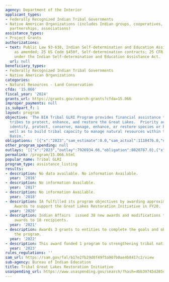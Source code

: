 ```yaml
---
agency: Department of the Interior
applicant_types:
- Federally Recognized Indian Tribal Governments
- Native American Organizations (includes Indian groups, cooperatives, corporations,
  partnerships, associations)
assistance_types:
- Project Grants
authorizations:
- text: Public Law 93-638, Indian Self-determination and Education Assistance Act,
    as amended; 25 US Code §450f, Self-determination contracts; 25 CFR Part 900, Contracts
    under the Indian Self-determination and Education Assistance Act.
  url: null
beneficiary_types:
- Federally Recognized Indian Tribal Governments
- Native American Organizations
categories:
- Natural Resources - Land Conservation
cfda: '15.066'
fiscal_year: '2024'
grants_url: https://grants.gov/search-grants?cfda=15.066
improper_payments: null
is_subpart_f: 1
layout: program
objective: 'The BIA Tribal GLRI Program provides financial assistance to Great Lakes
  tribes to protect, enhance, and restore the Great Lakes.  Priority actions are to:
  identify, protect, conserve, manage, enhance, or restore species or habitat, as
  well as to build tribal capacity to manage natural resources within the Great Lakes
  Basin.'
obligations: '[{"x":"2023","sam_estimate":0.0,"sam_actual":1110476.0,"usa_spending_actual":12968461.6},{"x":"2024","sam_estimate":0.0,"sam_actual":2044381.0,"usa_spending_actual":2361881.0},{"x":"2025","sam_estimate":0.0,"sam_actual":1100000.0,"usa_spending_actual":9950635.0}]'
other_program_spending: null
outlays: '[{"x":"2023","outlay":7926934.66,"obligation":8820787.0},{"x":"2024","outlay":565616.0,"obligation":595161.0},{"x":"2025","outlay":3603197.36,"obligation":7871763.0}]'
permalink: /program/15.066.html
popular_name: Tribal GLRI
program_type: assistance_listing
results:
- description: No data available. No information Available.
  year: '2016'
- description: No information Available.
  year: '2017'
- description: No information Available.
  year: '2018'
- description: IA fulfilled its program objectives by awarding approximately 23 Self-Determination
    Awards to support the Great Lakes Restoration Initiative in FY20.
  year: '2020'
- description: Indian Affairs  issued 38 new awards and modifications to existing
    awards to 18 recipients.
  year: '2021'
- description: Awards 3 grants to entities to complete the goals and objectives of
    the program.
  year: '2022'
- description: This award funded 1 program to strengthening tribal nations.
  year: '2023'
rules_regulations: ''
sam_url: https://sam.gov/fal/b17e2fb29d0f49f5a907b0ae4b8417c2/view
sub-agency: Bureau of Indian Education
title: Tribal Great Lakes Restoration Initiative
usaspending_url: https://www.usaspending.gov/search/?hash=4bb39745d285c24bf86178412efaa257
---
```


